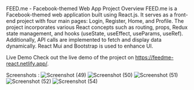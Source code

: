 FEED.me - Facebook-themed Web App
Project Overview
FEED.me is a Facebook-themed web application built using React.js. It serves as a front-end project with four main pages: Login, Register, Home, and Profile. The project incorporates various React concepts such as routing, props, Redux state management, and hooks (useState, useEffect, useParams, useRef). Additionally, API calls are implemented to fetch and display data dynamically.
React Mui and Bootstrap is used to enhance UI.

Live Demo
Check out the live demo of the project on https://feedme-react.netlify.app/.

Screenshots :
![Screenshot (49)](https://github.com/PVR001/ReactJS/assets/96439941/18c89851-6f92-4c1c-9bbe-e151f5c85edb)
![Screenshot (50)](https://github.com/PVR001/ReactJS/assets/96439941/a0cf842c-183b-4ebb-a47c-50bbd2d1e657)
![Screenshot (51)](https://github.com/PVR001/ReactJS/assets/96439941/2b2e8b80-1ce8-44be-b8fb-3826c48c24d4)
![Screenshot (52)](https://github.com/PVR001/ReactJS/assets/96439941/56fe76e8-36fd-453c-8ab5-8017085794e5)
![Screenshot (54)](https://github.com/PVR001/ReactJS/assets/96439941/fc6ed166-5d63-41dd-9dd0-3dfc428c7d08)

